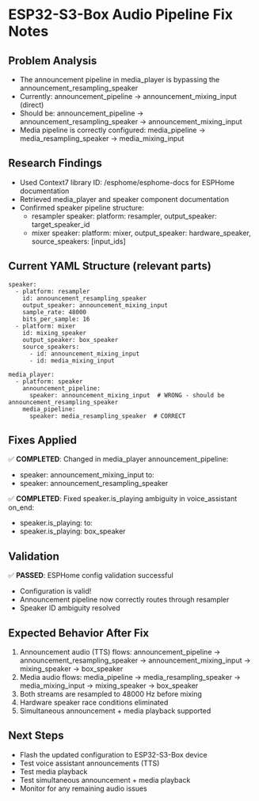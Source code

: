 # ESP32-S3-Box Audio Pipeline Fix Notes

## Problem Analysis
- The announcement pipeline in media_player is bypassing the announcement_resampling_speaker
- Currently: announcement_pipeline -> announcement_mixing_input (direct)
- Should be: announcement_pipeline -> announcement_resampling_speaker -> announcement_mixing_input
- Media pipeline is correctly configured: media_pipeline -> media_resampling_speaker -> media_mixing_input

## Research Findings
- Used Context7 library ID: /esphome/esphome-docs for ESPHome documentation
- Retrieved media_player and speaker component documentation
- Confirmed speaker pipeline structure:
  - resampler speaker: platform: resampler, output_speaker: target_speaker_id
  - mixer speaker: platform: mixer, output_speaker: hardware_speaker, source_speakers: [input_ids]

## Current YAML Structure (relevant parts)
```
speaker:
  - platform: resampler
    id: announcement_resampling_speaker
    output_speaker: announcement_mixing_input
    sample_rate: 48000
    bits_per_sample: 16
  - platform: mixer
    id: mixing_speaker
    output_speaker: box_speaker
    source_speakers:
      - id: announcement_mixing_input
      - id: media_mixing_input

media_player:
  - platform: speaker
    announcement_pipeline:
      speaker: announcement_mixing_input  # WRONG - should be announcement_resampling_speaker
    media_pipeline:
      speaker: media_resampling_speaker  # CORRECT
```

## Fixes Applied
✅ **COMPLETED**: Changed in media_player announcement_pipeline:
- speaker: announcement_mixing_input
to:
- speaker: announcement_resampling_speaker

✅ **COMPLETED**: Fixed speaker.is_playing ambiguity in voice_assistant on_end:
- speaker.is_playing:
to:
- speaker.is_playing: box_speaker

## Validation
✅ **PASSED**: ESPHome config validation successful
- Configuration is valid!
- Announcement pipeline now correctly routes through resampler
- Speaker ID ambiguity resolved

## Expected Behavior After Fix
1. Announcement audio (TTS) flows: announcement_pipeline -> announcement_resampling_speaker -> announcement_mixing_input -> mixing_speaker -> box_speaker
2. Media audio flows: media_pipeline -> media_resampling_speaker -> media_mixing_input -> mixing_speaker -> box_speaker
3. Both streams are resampled to 48000 Hz before mixing
4. Hardware speaker race conditions eliminated
5. Simultaneous announcement + media playback supported

## Next Steps
- Flash the updated configuration to ESP32-S3-Box device
- Test voice assistant announcements (TTS)
- Test media playback
- Test simultaneous announcement + media playback
- Monitor for any remaining audio issues